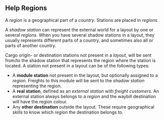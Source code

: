 ﻿## Help Regions
A *region* is a geographical part of a *country*. 
Stations are placed in *regions*. 

A *shadow station* can represent the external world for a layout 
by one or several *regions*.
When you have several shadow stations in a layout,
they usually represents different parts of a country,
and sometimes also all or parts of another country.

Cargo origin- or destination stations not present in a *layout*, 
will be sent from/to the shadow station that represents
the region where the  station is located.
A station not present in a layout can be of the following types:
- A **module station** not present in the layout, but optionally assigned to a *region*. 
Freights to this module will be sent to the *shadow station* representing the region. 
- A **real station**, defined as an *external station* with *freight customers*.
An external station always belongs to a *region* and the waybill destination will have the region colour.
- Any **other destination** outside the layout. 
These require geographical skills to know which *region* the destination belongs to.